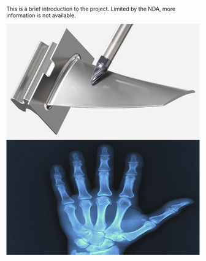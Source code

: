 This is a brief introduction to the project. Limited by the NDA, more information is not available.

<img src="/image/Turbine_blade.png"  width="600" height="300">

<img src="/image/x_ray.jpg"  width="600" height="300">
